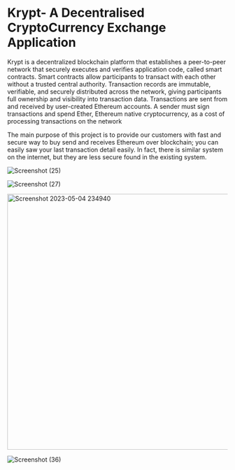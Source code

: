 # Krypt- A Decentralised CryptoCurrency Exchange Application

Krypt is a decentralized blockchain platform that establishes a peer-to-peer network that securely executes and verifies application code, called smart contracts. Smart contracts allow participants to transact with each other without a trusted central authority. Transaction records are immutable, verifiable, and securely distributed across the network, giving participants full ownership and visibility into transaction data. Transactions are sent from and received by user-created Ethereum accounts. A sender must sign transactions and spend Ether, Ethereum native cryptocurrency, as a cost of processing transactions on the network

The main purpose of this project is to provide our customers with fast and secure way
to buy send and receives Ethereum over blockchain; you can easily saw your last
transaction detail easily. In fact, there is similar system on the internet, but they are
less secure found in the existing system.


![Screenshot (25)](https://github.com/arzav18/Krypt-Decentralised-Crypto-Currency-Exchange-Application/assets/66370916/408370a0-e5ef-4ff7-a026-50007dd70650)


![Screenshot (27)](https://github.com/arzav18/Krypt-Decentralised-Crypto-Currency-Exchange-Application/assets/66370916/db2dceab-5181-427e-9c21-40616015af9a)


<img width="586" alt="Screenshot 2023-05-04 234940" src="https://github.com/arzav18/Krypt-Decentralised-Crypto-Currency-Exchange-Application/assets/66370916/242253cc-b31e-4ad2-b2a4-5891323a88e3">


![Screenshot (36)](https://github.com/arzav18/Krypt-Decentralised-Crypto-Currency-Exchange-Application/assets/66370916/6c656141-1b71-4132-b53e-91813f958bad)
